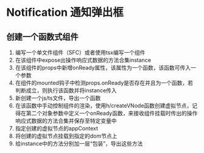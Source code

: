 # Notification 通知弹出框

<demo src="./demos/basic.vue"></demo>

## 创建一个函数式组件
1. 编写一个单文件组件（SFC）或者使用tsx编写一个组件
2. 在该组件中expose出操作响应式数据的方法合集instance
3. 在该组件的props中新增onReady属性，该属性为一个函数，该函数可传入一个参数
4. 在组件的mounted钩子中检测props.onReady是否存在并且为一个函数，若判断成立，则执行该函数并将instance传入
5. 新创建一个js/ts文件，导出一个函数
6. 在该函数中手动控制组件的渲染，使用h/createVNode函数创建虚拟节点，记得在第二个对象参数中定义一个onReady函数，来接收组件挂载时传出的操作响应式数据的方法合集并保存至特定变量中
7. 指定创建的虚拟节点的appContext
8. 将创建的虚拟节点挂载到指定的dom节点上
9. 给instance中的方法分别加一层“包装”，导出这些方法
